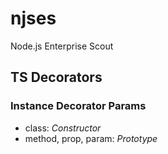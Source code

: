 # njses

Node.js Enterprise Scout

## TS Decorators

### Instance Decorator Params

-   class: _Constructor_
-   method, prop, param: _Prototype_
